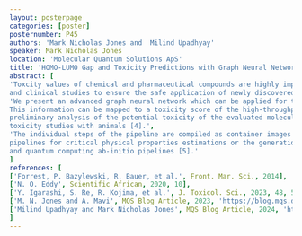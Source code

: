 ```yaml
---
layout: posterpage
categories: [poster]
posternumber: P45
authors: 'Mark Nicholas Jones and  Milind Upadhyay'
speaker: Mark Nicholas Jones
location: 'Molecular Quantum Solutions ApS'
title: 'HOMO-LUMO Gap and Toxicity Predictions with Graph Neural Networks and Quantum Chemistry Data'
abstract: [
'Toxcity values of chemical and pharmaceutical compounds are highly important information for environmental 
and clinical studies to ensure the safe application of newly discovered molecules and industrial chemistry [1,2,3].',
'We present an advanced graph neural network which can be applied for the HOMO-LUMO gap predictions of molecular entities.
This information can be mapped to a toxicity score of the high-throughput screened molecules to retrieve a 
preliminary analysis of the potential toxicity of the evaluated molecular structures, before performing 
toxicity studies with animals [4].',
'The individual steps of the pipeline are compiled as container images in order to develop property prediction 
pipelines for critical physical properties estimations or the generation of Hamiltonians for quantum chemistry 
and quantum computing ab-initio pipelines [5].'
]
references: [
['Forrest, P. Bazylewski, R. Bauer, et al.', Front. Mar. Sci., 2014],
['N. O. Eddy', Scientific African, 2020, 10],
['Y. Igarashi, S. Re, R. Kojima, et al.', J. Toxicol. Sci., 2023, 48, 5, 243-249],
['M. N. Jones and A. Mavi', MQS Blog Article, 2023, 'https://blog.mqs.dk/posts/6_mqs_search_api_part3/getting_started_tutorial_part3/'],
['Milind Upadhyay and Mark Nicholas Jones', MQS Blog Article, 2024, 'https://blog.mqs.dk/posts/9_quantum_information_data_machine_learning/9_quantum_information_machine_learning/']
]
---
```

